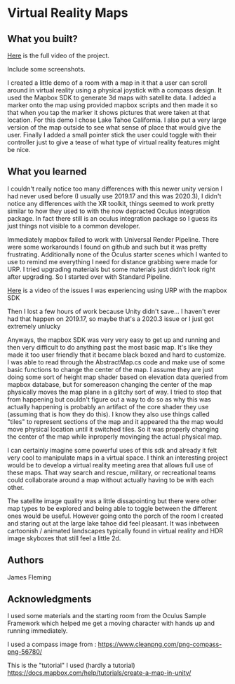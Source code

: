 # Virtual Reality Maps 


## What you built? 

[Here](https://drive.google.com/file/d/1BVI_sUoJLSAAz9lWY9VyjIrlZ_J9pcT9/view?usp=sharing) is the full video of the project. 

Include some screenshots.

[](https://github.com/dartmouth-cs98/hack-a-thing-21f-1-jamesfleming/blob/539748c64593b7927701874ee3ab73054b6b4580/Preview%201.png)
[](https://github.com/dartmouth-cs98/hack-a-thing-21f-1-jamesfleming/blob/539748c64593b7927701874ee3ab73054b6b4580/Preview%202.png)

I created a little demo of a room with a map in it that a user can scroll around in virtual reality using a physical joystick with a compass design. It used the Mapbox SDK to generate 3d maps with satellite data. I added a marker onto the map using provided mapbox scripts and then made it so that when you tap the marker it shows pictures that were taken at that location. For this demo I chose Lake Tahoe California.  I also put a very large version of the map outside to see what sense of place that would give the user. Finally I added a small pointer stick the user could toggle with their controller just to give a tease of what type of virtual reality features might be nice. 

## What you learned

I couldn't really notice too many differences with this newer unity version I had never used before (I usually use 2019.17 and this was 2020.3), I didn't notice any differences with the XR toolkit, things seemed to work pretty similar to how they used to with the now depracted Oculus integration package. In fact there still is an oculus integration package so I guess its just things not visible to a common developer. 

Immediately mapbox failed to work with Universal Render Pipeline. There were some workarounds I found on github and such but it was pretty frustrating. Additionally none of the Oculus starter scenes which I wanted to use to remind me everything I need for distance grabbing were made for URP. I tried upgrading materials but some materials just didn't look right after upgrading. So I started over with Standard Pipeline.

[Here](https://drive.google.com/file/d/151UgOTYEX5MHRy5lbHFl1-75C6ausnJg/view?usp=sharing ) is a video of the issues I was experiencing using URP with the mapbox SDK 





Then I lost a few hours of work because Unity didn't save... I haven't ever had that happen on 2019.17, so maybe that's a 2020.3 issue or I just got extremely unlucky 

Anyways, the mapbox SDK was very very easy to get up and running and then very difficult to do anything past the most basic map. It's like they made it too user friendly that it became black boxed and hard to customize. I was able to read through the AbstractMap.cs code and make use of some basic functions to change the center of the map. I assume they are just doing some sort of height map shader based on elevation data queried from mapbox database, but for somereason changing the center of the map physically moves the map plane in a glitchy sort of way. I tried to stop that from happening but couldn't figure out a way to do so as why this was actually happening is probably an artifact of the core shader they use (assuming that is how they do this). I know they also use things called "tiles" to represent sections of the map and it appeared tha the map would move physical location until it switched tiles. So it was properly changing the center of the map while inproperly movinging the actual physical map.


I can certainly imagine some powerful uses of this sdk and already it felt very cool to manipulate maps in a virtual space. I think an interesting project would be to develop a virtual reality meeting area that allows full use of these maps. That way search and rescue, military, or recreational teams could collaborate around a map without actually having to be with each other. 

The satellite image quality was a little dissapointing but there were other map types to be explored and being able to toggle between the different ones would be useful. However going onto the porch of the room I created and staring out at the large lake tahoe did feel pleasant. It was inbetween cartoonish / animated landscapes typically found in virtual reality and HDR image skyboxes that still feel a little 2d. 

## Authors

James Fleming

## Acknowledgments

I used some materials and the starting room from the Oculus Sample Framework which helped me get a moving character with hands up and running immediately. 

I used a compass image from : 
https://www.cleanpng.com/png-compass-png-56780/

This is the "tutorial" I used (hardly a tutorial)
https://docs.mapbox.com/help/tutorials/create-a-map-in-unity/

